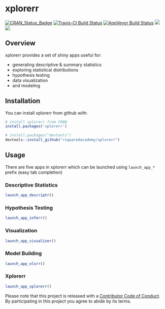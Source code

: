 
<!-- README.md is generated from README.Rmd. Please edit that file -->
xplorerr
========

[![CRAN\_Status\_Badge](http://www.r-pkg.org/badges/version/xplorerr)](https://cran.r-project.org/package=xplorerr) [![Travis-CI Build Status](https://travis-ci.org/rsquaredacademy/xplorerr.svg?branch=master)](https://travis-ci.org/rsquaredacademy/xplorerr) [![AppVeyor Build Status](https://ci.appveyor.com/api/projects/status/github/rsquaredacademy/xplorerr?branch=master&svg=true)](https://ci.appveyor.com/project/rsquaredacademy/xplorerr) [![](https://cranlogs.r-pkg.org/badges/grand-total/xplorerr)](https://cran.r-project.org/package=xplorerr) ![](https://img.shields.io/badge/lifecycle-experimental-orange.svg)

Overview
--------

xplorerr provides a set of shiny apps useful for:

-   generating descriptive & summary statistics
-   exploring statistical distributions
-   hypothesis testing
-   data visualization
-   and modeling

Installation
------------

You can install xplorerr from github with:

``` r
# install xplorerr from CRAN
install.packages('xplorerr')

# install.packages("devtools")
devtools::install_github("rsquaredacademy/xplorerr")
```

Usage
-----

There are five apps in xplorerr which can be launched using `launch_app_*` prefix (easy tab completion)

### Descriptive Statistics

``` r
launch_app_descriptr()
```

### Hypothesis Testing

``` r
launch_app_inferr()
```

### Visualization

``` r
launch_app_visualizer()
```

### Model Building

``` r
launch_app_olsrr()
```

### Xplorerr

``` r
launch_app_xplorerr()
```

Please note that this project is released with a [Contributor Code of Conduct](CONDUCT.md). By participating in this project you agree to abide by its terms.
